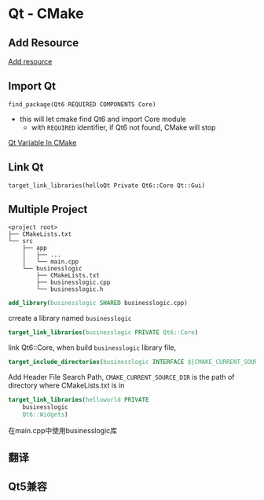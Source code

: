 # Qt - CMake

## Add Resource

[Add resource](qt-cmake-add-resource.md)

## Import Qt

`find_package(Qt6 REQUIRED COMPONENTS Core)`

- this will let cmake find Qt6 and import Core module
  - with `REQUIRED` identifier, if Qt6 not found, CMake will stop

[Qt Variable In CMake](sorted/c++/qt/qt-cmake-variable.md)

## Link Qt

`target_link_libraries(helloQt Private Qt6::Core Qt::Gui)`

## Multiple Project

```
<project root>
├── CMakeLists.txt
└── src
    ├── app
    │   ├── ...
    │   └── main.cpp
    └── businesslogic
        ├── CMakeLists.txt
        ├── businesslogic.cpp
        └── businesslogic.h
```

```cmake
add_library(businesslogic SHARED businesslogic.cpp)
```

crreate a library named `businesslogic`

```cmake
target_link_libraries(businesslogic PRIVATE Qt6::Core)
```

link Qt6::Core, when build `businesslogic` library file,

```cmake
target_include_directories(businesslogic INTERFACE ${CMAKE_CURRENT_SOURCE_DIR})
```

Add Header File Search Path, `CMAKE_CURRENT_SOURCE_DIR` is the path of directory where CMakeLists.txt is in

```cmake
target_link_libraries(helloworld PRIVATE
    businesslogic
    Qt6::Widgets)
```

在main.cpp中使用businesslogic库

## 翻译

##  Qt5兼容
